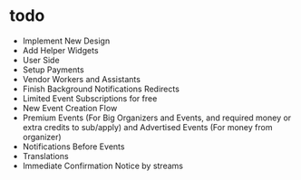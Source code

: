 # todo

- Implement New Design
- Add Helper Widgets
- User Side
- Setup Payments
- Vendor Workers and Assistants
- Finish Background Notifications Redirects
- Limited Event Subscriptions for free
- New Event Creation Flow
- Premium Events (For Big Organizers and Events, and required money or extra credits to sub/apply) and Advertised Events (For money from organizer)
- Notifications Before Events
- Translations
- Immediate Confirmation Notice by streams